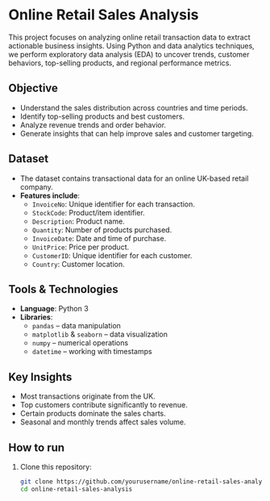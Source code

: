 #  Online Retail Sales Analysis

This project focuses on analyzing online retail transaction data to extract actionable business insights. Using Python and data analytics techniques, we perform exploratory data analysis (EDA) to uncover trends, customer behaviors, top-selling products, and regional performance metrics.

##  Objective

- Understand the sales distribution across countries and time periods.
- Identify top-selling products and best customers.
- Analyze revenue trends and order behavior.
- Generate insights that can help improve sales and customer targeting.

##  Dataset

- The dataset contains transactional data for an online UK-based retail company.
- **Features include**:
  - `InvoiceNo`: Unique identifier for each transaction.
  - `StockCode`: Product/item identifier.
  - `Description`: Product name.
  - `Quantity`: Number of products purchased.
  - `InvoiceDate`: Date and time of purchase.
  - `UnitPrice`: Price per product.
  - `CustomerID`: Unique identifier for each customer.
  - `Country`: Customer location.



##  Tools & Technologies

- **Language**: Python 3
- **Libraries**:
  - `pandas` – data manipulation
  - `matplotlib` & `seaborn` – data visualization
  - `numpy` – numerical operations
  - `datetime` – working with timestamps

 ##  Key Insights

- Most transactions originate from the UK.
- Top customers contribute significantly to revenue.
- Certain products dominate the sales charts.
- Seasonal and monthly trends affect sales volume.

##  How to run
1. Clone this repository:
   ```bash
   git clone https://github.com/yourusername/online-retail-sales-analysis.git
   cd online-retail-sales-analysis
